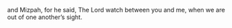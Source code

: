 and Mizpah, for he said, The Lord watch between you and me, when we are out of one another’s sight.
